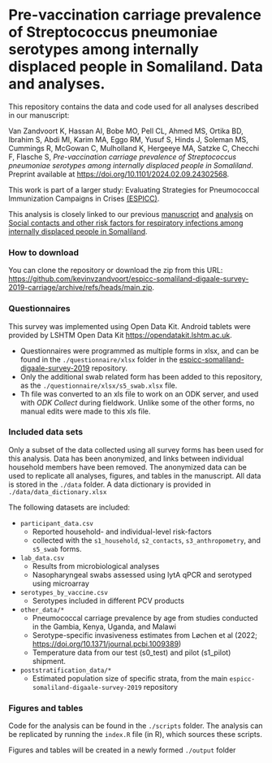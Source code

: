 # Pre-vaccination carriage prevalence of Streptococcus pneumoniae serotypes among internally displaced people in Somaliland. Data and analyses.

This repository contains the data and code used for all analyses described in our manuscript:

Van Zandvoort K, Hassan AI, Bobe MO, Pell CL, Ahmed MS, Ortika BD, Ibrahim S, Abdi MI, Karim MA, Eggo RM, Yusuf S, Hinds J, Soleman MS, Cummings R, McGowan C, Mulholland K, Hergeeye MA, Satzke C, Checchi F, Flasche S, *Pre-vaccination carriage prevalence of Streptococcus pneumoniae serotypes among internally displaced people in Somaliland*. Preprint available at <https://doi.org/10.1101/2024.02.09.24302568>.

This work is part of a larger study: Evaluating Strategies for Pneumococcal Immunization Campaigns in Crises [(ESPICC)](https://www.elrha.org/project/pneumococcal-vaccination-strategies-for-crisis-affected-populations/).

This analysis is closely linked to our previous [manuscript](https://doi.org/10.1016/j.epidem.2022.100625) and [analysis](https://github.com/kevinvzandvoort/espicc-somaliland-digaale-survey-2019) on [Social contacts and other risk factors for respiratory infections among internally displaced people in Somaliland](https://doi.org/10.1016/j.epidem.2022.100625).

### How to download

You can clone the repository or download the zip from this URL: <https://github.com/kevinvzandvoort/espicc-somaliland-digaale-survey-2019-carriage/archive/refs/heads/main.zip>.

### Questionnaires

This survey was implemented using Open Data Kit. Android tablets were provided by LSHTM Open Data Kit <https://opendatakit.lshtm.ac.uk>.

- Questionnaires were programmed as multiple forms in xlsx, and can be found in the `./questionnaire/xlsx` folder in the [espicc-somaliland-digaale-survey-2019](https://github.com/kevinvzandvoort/espicc-somaliland-digaale-survey-2019/tree/main/questionnaire/xls) repository.
- Only the additional swab related form has been added to this repository, as the `./questionnaire/xlsx/s5_swab.xlsx` file.
- Th file was converted to an xls file to work on an ODK server, and used with *ODK Collect* during fieldwork. Unlike some of the other forms, no manual edits were made to this xls file.

### Included data sets

Only a subset of the data collected using all survey forms has been used for this analysis.
Data has been anonymized, and links between individual household members have been removed.
The anonymized data can be used to replicate all analyses, figures, and tables in the manuscript.
All data is stored in the `./data` folder. A data dictionary is provided in `./data/data_dictionary.xlsx`

The following datasets are included:

- `participant_data.csv`
  - Reported household- and individual-level risk-factors
  - collected with the `s1_household`, `s2_contacts`, `s3_anthropometry`, and `s5_swab` forms.
- `lab_data.csv`
  - Results from microbiological analyses
  - Nasopharyngeal swabs assessed using lytA qPCR and serotyped using microarray
- `serotypes_by_vaccine.csv`
  - Serotypes included in different PCV products
- `other_data/*`
  - Pneumococcal carriage prevalence by age from studies conducted in the Gambia, Kenya, Uganda, and Malawi
  - Serotype-specific invasiveness estimates from Løchen et al (2022; https://doi.org/10.1371/journal.pcbi.1009389)
  - Temperature data from our test (s0_test) and pilot (s1_pilot) shipment.
- `poststratification_data/*`
  - Estimated population size of specific strata, from the main `espicc-somaliland-digaale-survey-2019` repository

### Figures and tables

Code for the analysis can be found in the `./scripts` folder.
The analysis can be replicated by running the `index.R` file (in R), which sources these scripts.

Figures and tables will be created in a newly formed `./output` folder
